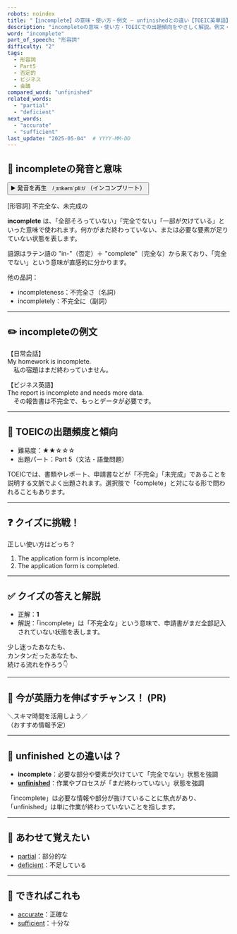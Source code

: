 ```yaml
---
robots: noindex
title: "【incomplete】の意味・使い方・例文 ― unfinishedとの違い【TOEIC英単語】"
description: "incompleteの意味・使い方・TOEICでの出題傾向をやさしく解説。例文・クイズ付きでunfinishedとの違いもわかりやすく学べます。"
word: "incomplete"
part_of_speech: "形容詞"
difficulty: "2"
tags:
  - 形容詞
  - Part5
  - 否定的
  - ビジネス
  - 会議
compared_word: "unfinished"
related_words:
  - "partial"
  - "deficient"
next_words:
  - "accurate"
  - "sufficient"
last_update: "2025-05-04"  # YYYY-MM-DD
---
```


## 🔰 incompleteの発音と意味

<button class="play-audio" onclick="playTTS('incomplete')">
  <span class="play-audio-main">
    ▶️ 発音を再生　/ˌɪnkəmˈpliːt/
  </span>
  <span class="play-audio-sub">
    （インコンプリート）
  </span>
</button>

[形容詞] 不完全な、未完成の

**incomplete** は、「全部そろっていない」「完全でない」「一部が欠けている」といった意味で使われます。何かがまだ終わっていない、または必要な要素が足りていない状態を表します。

語源はラテン語の "in-"（否定）＋ "complete"（完全な）から来ており、「完全でない」という意味が直感的に分かります。

他の品詞：  
- incompleteness：不完全さ（名詞）
- incompletely：不完全に（副詞）

---

## ✏️ incompleteの例文

【日常会話】  
My homework is incomplete.  
　私の宿題はまだ終わっていません。

【ビジネス英語】  
The report is incomplete and needs more data.  
　その報告書は不完全で、もっとデータが必要です。

---

## 🎯 TOEICの出題頻度と傾向

- 難易度：★★☆☆☆
- 出題パート：Part 5（文法・語彙問題）

TOEICでは、書類やレポート、申請書などが「不完全」「未完成」であることを説明する文脈でよく出題されます。選択肢で「complete」と対になる形で問われることもあります。

---

## ❓ クイズに挑戦！

正しい使い方はどっち？

1. The application form is incomplete.  
2. The application form is completed.

---

## ✅ クイズの答えと解説

- 正解：**1**
- 解説：「incomplete」は「不完全な」という意味で、申請書がまだ全部記入されていない状態を表します。

少し迷ったあなたも、  
カンタンだったあなたも、  
続ける流れを作ろう👇️

---

## 🚀 今が英語力を伸ばすチャンス！ (PR)

<div class="info-center">
＼スキマ時間を活用しよう／<br>  
（おすすめ情報予定）
</div>

---

## 🤔  unfinished との違いは？

- **incomplete**：必要な部分や要素が欠けていて「完全でない」状態を強調
- **[unfinished](/unfinished)**：作業やプロセスが「まだ終わっていない」状態を強調

「incomplete」は必要な情報や部分が抜けていることに焦点があり、「unfinished」は単に作業が終わっていないことを指します。

---

## 🧩 あわせて覚えたい

- [partial](/partial)：部分的な
- [deficient](/deficient)：不足している

---

## 📖 できればこれも

- [accurate](/accurate)：正確な
- [sufficient](/sufficient)：十分な

<!-- cvid: aid26_bid06 -->
